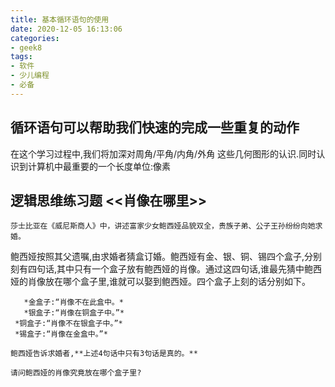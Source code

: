 ```yaml
---
title: 基本循环语句的使用
date: 2020-12-05 16:13:06
categories:
- geek8
tags:
- 软件
- 少儿编程
- 必备
---
```

## 循环语句可以帮助我们快速的完成一些重复的动作
   在这个学习过程中,我们将加深对周角/平角/内角/外角 这些几何图形的认识.同时认识到计算机中最重要的一个长度单位:像素

## 逻辑思维练习题 <<肖像在哪里>>

	莎士比亚在《威尼斯商人》中，讲述富家少女鲍西娅品貌双全，贵族子弟、公子王孙纷纷向她求婚。

  鲍西娅按照其父遗嘱,由求婚者猜盒订婚。鲍西娅有金、银、铜、锡四个盒子,分别刻有四句话,其中只有一个盒子放有鲍西娅的肖像。通过这四句话,谁最先猜中鲍西娅的肖像放在哪个盒子里,谁就可以娶到鲍西娅。四个盒子上刻的话分别如下。

	   *金盒子:“肖像不在此盒中。*
	   *银盒子:“肖像在铜盒子中。”*
     *铜盒子:“肖像不在银盒子中。”*
     *锡盒子:“肖像在金盒中。”*

    鲍西娅告诉求婚者,**上述4句话中只有3句话是真的。**

    请问鲍西娅的肖像究竟放在哪个盒子里?
